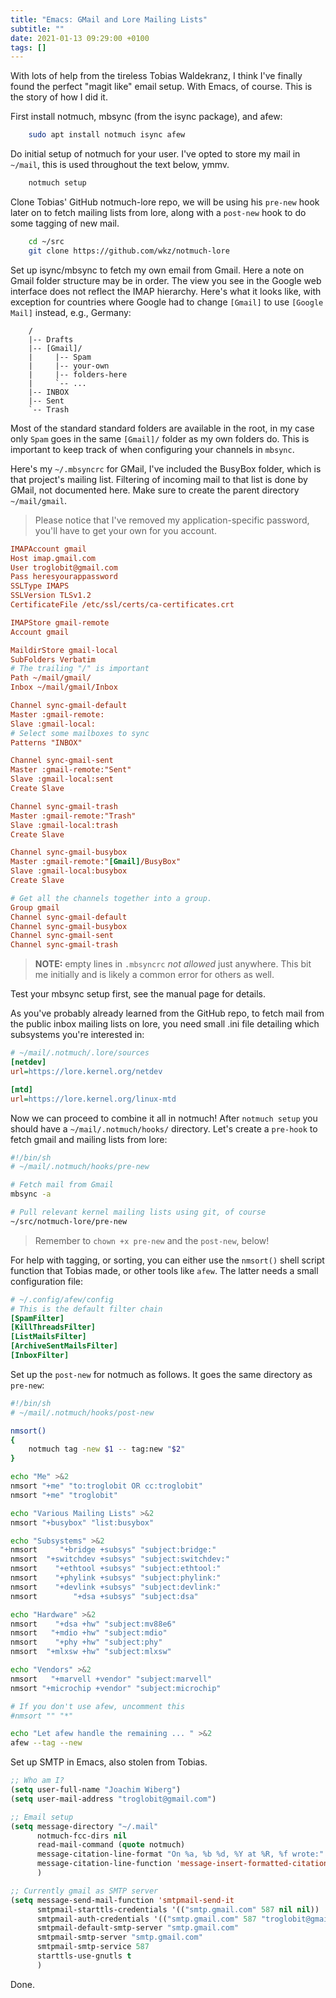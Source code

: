 ```yaml
---
title: "Emacs: GMail and Lore Mailing Lists"
subtitle: ""
date: 2021-01-13 09:29:00 +0100
tags: []
---
```


With lots of help from the tireless Tobias Waldekranz, I think I've
finally found the perfect "magit like" email setup.  With Emacs, of
course.  This is the story of how I did it.

First install notmuch, mbsync (from the isync package), and afew:

```sh
    sudo apt install notmuch isync afew
```

Do initial setup of notmuch for your user.  I've opted to store my
mail in` ~/mail`, this is used throughout the text below, ymmv.

```sh
	notmuch setup
```

Clone Tobias' GitHub notmuch-lore repo, we will be using his `pre-new`
hook later on to fetch mailing lists from lore, along with a `post-new`
hook to do some tagging of new mail.

```sh
    cd ~/src
	git clone https://github.com/wkz/notmuch-lore
```

Set up isync/mbsync to fetch my own email from Gmail.  Here a note on
Gmail folder structure may be in order.  The view you see in the Google
web interface does not reflect the IMAP hierarchy.  Here's what it looks
like, with exception for countries where Google had to change `[Gmail]`
to use `[Google Mail]` instead, e.g., Germany:

```
    /
	|-- Drafts
	|-- [Gmail]/
	|     |-- Spam
	|     |-- your-own
	|     |-- folders-here
	|     `-- ...
	|-- INBOX
	|--	Sent
	`-- Trash
```

Most of the standard standard folders are available in the root, in my
case only `Spam` goes in the same `[Gmail]/` folder as my own folders
do.  This is important to keep track of when configuring your channels
in `mbsync`.

Here's my `~/.mbsyncrc` for GMail, I've included the BusyBox folder,
which is that project's mailing list.  Filtering of incoming mail to
that list is done by GMail, not documented here.  Make sure to create
the parent directory `~/mail/gmail`.

> Please notice that I've removed my application-specific password,
> you'll have to get your own for you account.

```cfg
IMAPAccount gmail
Host imap.gmail.com
User troglobit@gmail.com
Pass heresyourappassword
SSLType IMAPS
SSLVersion TLSv1.2
CertificateFile /etc/ssl/certs/ca-certificates.crt

IMAPStore gmail-remote
Account gmail

MaildirStore gmail-local
SubFolders Verbatim
# The trailing "/" is important
Path ~/mail/gmail/
Inbox ~/mail/gmail/Inbox

Channel sync-gmail-default
Master :gmail-remote:
Slave :gmail-local:
# Select some mailboxes to sync
Patterns "INBOX"

Channel sync-gmail-sent
Master :gmail-remote:"Sent"
Slave :gmail-local:sent
Create Slave

Channel sync-gmail-trash
Master :gmail-remote:"Trash"
Slave :gmail-local:trash
Create Slave

Channel sync-gmail-busybox
Master :gmail-remote:"[Gmail]/BusyBox"
Slave :gmail-local:busybox
Create Slave

# Get all the channels together into a group.
Group gmail
Channel sync-gmail-default
Channel sync-gmail-busybox
Channel sync-gmail-sent
Channel sync-gmail-trash
```

> **NOTE:** empty lines in `.mbsyncrc` *not allowed* just anywhere.
>           This bit me initially and is likely a common error for
>           others as well.

Test your mbsync setup first, see the manual page for details.  

As you've probably already learned from the GitHub repo, to fetch mail
from the public inbox mailing lists on lore, you need small .ini file
detailing which subsystems you're interested in:

```cfg
# ~/mail/.notmuch/.lore/sources
[netdev]
url=https://lore.kernel.org/netdev

[mtd]
url=https://lore.kernel.org/linux-mtd
```

Now we can proceed to combine it all in notmuch!  After `notmuch setup`
you should have a `~/mail/.notmuch/hooks/` directory.  Let's create a
`pre-hook` to fetch gmail and mailing lists from lore:

```sh
#!/bin/sh
# ~/mail/.notmuch/hooks/pre-new

# Fetch mail from Gmail
mbsync -a

# Pull relevant kernel mailing lists using git, of course
~/src/notmuch-lore/pre-new
```

> Remember to `chown +x pre-new` and the `post-new`, below!

For help with tagging, or sorting, you can either use the `nmsort()`
shell script function that Tobias made, or other tools like `afew`.
The latter needs a small configuration file:

```cfg
# ~/.config/afew/config
# This is the default filter chain
[SpamFilter]
[KillThreadsFilter]
[ListMailsFilter]
[ArchiveSentMailsFilter]
[InboxFilter]
```

Set up the `post-new` for notmuch as follows.  It goes the same
directory as `pre-new`:

```sh
#!/bin/sh
# ~/mail/.notmuch/hooks/post-new

nmsort()
{
    notmuch tag -new $1 -- tag:new "$2"
}

echo "Me" >&2
nmsort "+me" "to:troglobit OR cc:troglobit"
nmsort "+me" "troglobit"

echo "Various Mailing Lists" >&2
nmsort "+busybox" "list:busybox"

echo "Subsystems" >&2
nmsort     "+bridge +subsys" "subject:bridge:"
nmsort  "+switchdev +subsys" "subject:switchdev:"
nmsort    "+ethtool +subsys" "subject:ethtool:"
nmsort    "+phylink +subsys" "subject:phylink:"
nmsort    "+devlink +subsys" "subject:devlink:"
nmsort        "+dsa +subsys" "subject:dsa"

echo "Hardware" >&2
nmsort    "+dsa +hw" "subject:mv88e6"
nmsort   "+mdio +hw" "subject:mdio"
nmsort    "+phy +hw" "subject:phy"
nmsort  "+mlxsw +hw" "subject:mlxsw"

echo "Vendors" >&2
nmsort   "+marvell +vendor" "subject:marvell"
nmsort "+microchip +vendor" "subject:microchip"

# If you don't use afew, uncomment this
#nmsort "" "*"

echo "Let afew handle the remaining ... " >&2
afew --tag --new
```

Set up SMTP in Emacs, also stolen from Tobias.

```lisp
;; Who am I?
(setq user-full-name "Joachim Wiberg")
(setq user-mail-address "troglobit@gmail.com")

;; Email setup
(setq message-directory "~/.mail"
      notmuch-fcc-dirs nil
      read-mail-command (quote notmuch)
      message-citation-line-format "On %a, %b %d, %Y at %R, %f wrote:"
      message-citation-line-function 'message-insert-formatted-citation-line
      )

;; Currently gmail as SMTP server
(setq message-send-mail-function 'smtpmail-send-it
      smtpmail-starttls-credentials '(("smtp.gmail.com" 587 nil nil))
      smtpmail-auth-credentials '(("smtp.gmail.com" 587 "troglobit@gmail.com" nil))
      smtpmail-default-smtp-server "smtp.gmail.com"
      smtpmail-smtp-server "smtp.gmail.com"
      smtpmail-smtp-service 587
      starttls-use-gnutls t
      )
```

Done.

